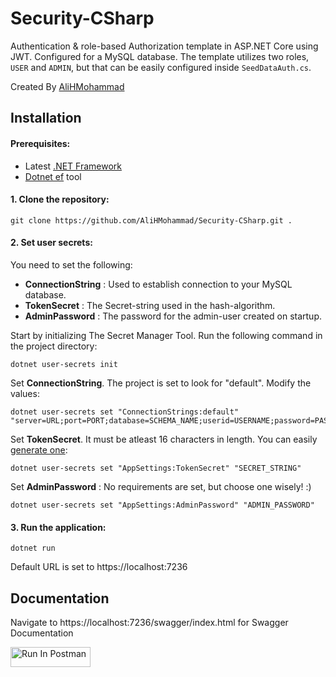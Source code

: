 # Security-CSharp

Authentication & role-based Authorization template in ASP.NET Core using JWT. Configured for a MySQL database. The template utilizes two roles, `USER` and `ADMIN`, but that can be easily configured inside `SeedDataAuth.cs`.

Created By [AliHMohammad](https://github.com/AliHMohammad)

## Installation


#### Prerequisites:

* Latest [.NET Framework](https://dotnet.microsoft.com/en-us/download/visual-studio-sdks)
* [Dotnet ef](https://learn.microsoft.com/en-us/ef/core/cli/dotnet) tool

#### 1. Clone the repository:

```
git clone https://github.com/AliHMohammad/Security-CSharp.git .
```

#### 2. Set user secrets:

You need to set the following: 

* __ConnectionString__ : Used to establish connection to your MySQL database.
* __TokenSecret__ : The Secret-string used in the hash-algorithm.
* __AdminPassword__ : The password for the admin-user created on startup.

Start by initializing The Secret Manager Tool. Run the following command in the project directory:

```
dotnet user-secrets init
```

Set __ConnectionString__. The project is set to look for "default". Modify the values:

```
dotnet user-secrets set "ConnectionStrings:default" "server=URL;port=PORT;database=SCHEMA_NAME;userid=USERNAME;password=PASSWORD"
```

Set __TokenSecret__. It must be atleast 16 characters in length. You can easily [generate one](https://dev.to/tkirwa/generate-a-random-jwt-secret-key-39j4):

```
dotnet user-secrets set "AppSettings:TokenSecret" "SECRET_STRING"
```

Set __AdminPassword__ : No requirements are set, but choose one wisely! :)

```
dotnet user-secrets set "AppSettings:AdminPassword" "ADMIN_PASSWORD"
```


#### 3. Run the application:


```
dotnet run 
```
Default URL is set to https://localhost:7236



## Documentation

Navigate to https://localhost:7236/swagger/index.html for Swagger Documentation

[<img src="https://run.pstmn.io/button.svg" alt="Run In Postman" style="width: 128px; height: 32px;">](https://app.getpostman.com/run-collection/29408900-e4d666a5-1a9f-4d61-bc17-568392a395de?action=collection%2Ffork&source=rip_markdown&collection-url=entityId%3D29408900-e4d666a5-1a9f-4d61-bc17-568392a395de%26entityType%3Dcollection%26workspaceId%3D61a12064-f02a-4b89-9cf0-b48f6e161f1c)





